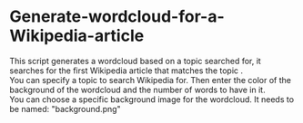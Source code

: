 # Generate-wordcloud-for-a-Wikipedia-article
This script generates a wordcloud based on a topic searched for, it searches for the first Wikipedia article that matches the topic .
<br>
You can specify a topic to search Wikipedia for. Then enter the color of the background of the wordcloud and the number of words to have in it.
<br>
You can choose a specific background image for the wordcloud. It needs to be named: "background.png"
